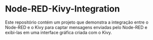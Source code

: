 # Node-RED-Kivy-Integration
Este repositório contém um projeto que demonstra a integração entre o Node-RED e o Kivy para captar mensagens enviadas pelo Node-RED e exibi-las em uma interface gráfica criada com o Kivy. 
